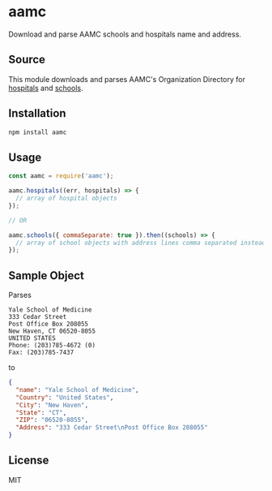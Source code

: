 # aamc
Download and parse AAMC schools and hospitals name and address.

## Source

This module downloads and parses AAMC's Organization Directory for [hospitals](https://members.aamc.org/eweb/DynamicPage.aspx?webcode=AAMCOrgSearchResult&orgtype=Hospital%2FHealth%20System) and [schools](https://members.aamc.org/eweb/DynamicPage.aspx?webcode=AAMCOrgSearchResult&orgtype=Medical%20School).

## Installation

```js
npm install aamc
```

## Usage

```js
const aamc = require('aamc');

aamc.hospitals((err, hospitals) => {
  // array of hospital objects
});

// OR

aamc.schools({ commaSeparate: true }).then((schools) => {
  // array of school objects with address lines comma separated instead of newline
});
```

## Sample Object

Parses

```
Yale School of Medicine
333 Cedar Street
Post Office Box 208055
New Haven, CT 06520-8055
UNITED STATES
Phone: (203)785-4672 (0)
Fax: (203)785-7437
```

to

```json
{
  "name": "Yale School of Medicine",
  "Country": "United States",
  "City": "New Haven",
  "State": "CT",
  "ZIP": "06520-8055",
  "Address": "333 Cedar Street\nPost Office Box 208055"
}
```

## License

  MIT
